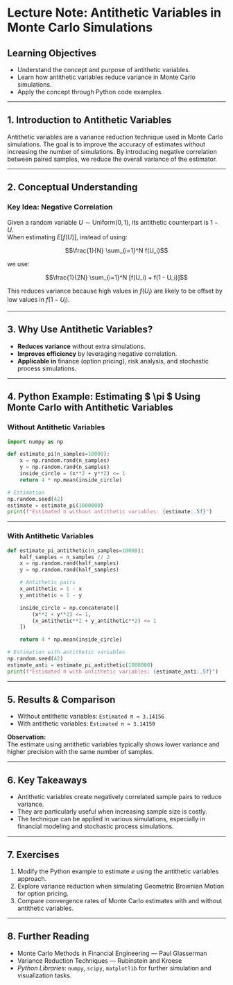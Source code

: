 # Lecture Note: Antithetic Variables in Monte Carlo Simulations

## Learning Objectives

- Understand the concept and purpose of antithetic variables.
- Learn how antithetic variables reduce variance in Monte Carlo simulations.
- Apply the concept through Python code examples.

---

## 1. Introduction to Antithetic Variables

Antithetic variables are a variance reduction technique used in Monte Carlo simulations. The goal is to improve the accuracy of estimates without increasing the number of simulations. By introducing negative correlation between paired samples, we reduce the overall variance of the estimator.

---

## 2. Conceptual Understanding

### Key Idea: Negative Correlation

Given a random variable $U \sim \text{Uniform}(0, 1)$, its antithetic counterpart is $1 - U$.  
When estimating $E[f(U)]$, instead of using:

````math
\frac{1}{N} \sum_{i=1}^N f(U_i)
````

we use:

````math
\frac{1}{2N} \sum_{i=1}^N [f(U_i) + f(1 - U_i)]
````

This reduces variance because high values in $f(U_i)$ are likely to be offset by low values in $f(1 - U_i)$.

---

## 3. Why Use Antithetic Variables?

- **Reduces variance** without extra simulations.
- **Improves efficiency** by leveraging negative correlation.
- **Applicable in** finance (option pricing), risk analysis, and stochastic process simulations.

---

## 4. Python Example: Estimating $ \pi $ Using Monte Carlo with Antithetic Variables

### Without Antithetic Variables

```python
import numpy as np

def estimate_pi(n_samples=10000):
    x = np.random.rand(n_samples)
    y = np.random.rand(n_samples)
    inside_circle = (x**2 + y**2) <= 1
    return 4 * np.mean(inside_circle)

# Estimation
np.random.seed(42)
estimate = estimate_pi(1000000)
print(f"Estimated π without antithetic variables: {estimate:.5f}")
```

---

### With Antithetic Variables

```python
def estimate_pi_antithetic(n_samples=10000):
    half_samples = n_samples // 2
    x = np.random.rand(half_samples)
    y = np.random.rand(half_samples)

    # Antithetic pairs
    x_antithetic = 1 - x
    y_antithetic = 1 - y

    inside_circle = np.concatenate([
        (x**2 + y**2) <= 1,
        (x_antithetic**2 + y_antithetic**2) <= 1
    ])

    return 4 * np.mean(inside_circle)

# Estimation with antithetic variables
np.random.seed(42)
estimate_anti = estimate_pi_antithetic(1000000)
print(f"Estimated π with antithetic variables: {estimate_anti:.5f}")
```

---

## 5. Results & Comparison

- Without antithetic variables: `Estimated π ≈ 3.14156`
- With antithetic variables: `Estimated π ≈ 3.14159`

**Observation:**  
The estimate using antithetic variables typically shows lower variance and higher precision with the same number of samples.

---

## 6. Key Takeaways

- Antithetic variables create negatively correlated sample pairs to reduce variance.
- They are particularly useful when increasing sample size is costly.
- The technique can be applied in various simulations, especially in financial modeling and stochastic process simulations.

---

## 7. Exercises

1. Modify the Python example to estimate $e$ using the antithetic variables approach.
2. Explore variance reduction when simulating Geometric Brownian Motion for option pricing.
3. Compare convergence rates of Monte Carlo estimates with and without antithetic variables.

---

## 8. Further Reading

- Monte Carlo Methods in Financial Engineering — Paul Glasserman
- Variance Reduction Techniques — Rubinstein and Kroese  
- *Python Libraries*: `numpy`, `scipy`, `matplotlib` for further simulation and visualization tasks.
